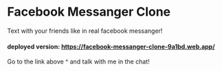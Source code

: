 ﻿# Facebook Messanger Clone

Text with your friends like in real facebook messanger!

#### deployed version: https://facebook-messanger-clone-9a1bd.web.app/

Go to the link above ^ and talk with me in the chat!